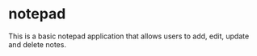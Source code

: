 # notepad

This is a basic notepad application that allows users to add, edit, update and delete notes.
